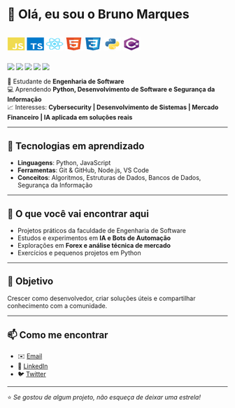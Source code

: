 # 👋 Olá, eu sou o Bruno Marques  

<div style="display: inline_block"><br>
  <img align="center" alt="Bruno-Js" height="30" width="40" src="https://raw.githubusercontent.com/devicons/devicon/master/icons/javascript/javascript-plain.svg">
  <img align="center" alt="Bruno-Ts" height="30" width="40" src="https://raw.githubusercontent.com/devicons/devicon/master/icons/typescript/typescript-plain.svg">
  <img align="center" alt="Bruno-React" height="30" width="40" src="https://raw.githubusercontent.com/devicons/devicon/master/icons/react/react-original.svg">
  <img align="center" alt="Bruno-HTML" height="30" width="40" src="https://raw.githubusercontent.com/devicons/devicon/master/icons/html5/html5-original.svg">
  <img align="center" alt="Bruno-CSS" height="30" width="40" src="https://raw.githubusercontent.com/devicons/devicon/master/icons/css3/css3-original.svg">
  <img align="center" alt="Bruno-Python" height="30" width="40" src="https://raw.githubusercontent.com/devicons/devicon/master/icons/python/python-original.svg">
  <img align="center" alt="Bruno-Csharp" height="30" width="40" src="https://raw.githubusercontent.com/devicons/devicon/master/icons/csharp/csharp-original.svg">
</div>
  
  ##
 
<div> 
  <a href="https://instagram.com/brunnoms" target="_blank"><img src="https://img.shields.io/badge/-Instagram-%23E4405F?style=for-the-badge&logo=instagram&logoColor=white" target="_blank"></a>
 	<a href="https://www.twitch.tv/" target="_blank"><img src="https://img.shields.io/badge/Twitch-9146FF?style=for-the-badge&logo=twitch&logoColor=white" target="_blank"></a>
 <a href="https://discord.gg" target="_blank"><img src="https://img.shields.io/badge/Discord-7289DA?style=for-the-badge&logo=discord&logoColor=white" target="_blank"></a> 
  <a href = "mailto:brunomsantos71@gmail.com"><img src="https://img.shields.io/badge/-Gmail-%23333?style=for-the-badge&logo=gmail&logoColor=white" target="_blank"></a>
  <a href="https://www.linkedin.com/in/bruno-marques-703b26331?" target="_blank"><img src="https://img.shields.io/badge/-LinkedIn-%230077B5?style=for-the-badge&logo=linkedin&logoColor=white" target="_blank"></a> 
  
</div>

🎯 Estudante de **Engenharia de Software**  
💻 Aprendendo **Python, Desenvolvimento de Software e Segurança da Informação**  
📈 Interesses: **Cybersecurity | Desenvolvimento de Sistemas | Mercado Financeiro | IA aplicada em soluções reais**  

---

## 🚀 Tecnologias em aprendizado
- **Linguagens**: Python, JavaScript  
- **Ferramentas**: Git & GitHub, Node.js, VS Code  
- **Conceitos**: Algoritmos, Estruturas de Dados, Bancos de Dados, Segurança da Informação  

---

## 📌 O que você vai encontrar aqui
- Projetos práticos da faculdade de Engenharia de Software  
- Estudos e experimentos em **IA e Bots de Automação**  
- Explorações em **Forex e análise técnica de mercado**  
- Exercícios e pequenos projetos em Python  

---

## 🌱 Objetivo
Crescer como desenvolvedor, criar soluções úteis e compartilhar conhecimento com a comunidade.  

---

## 📫 Como me encontrar
- ✉️ [Email](brunomsantos71@gmail.com)  
- 💼 [LinkedIn](https://www.linkedin.com/in/bruno-marques-703b26331?)  
- 🐦 [Twitter](https://twitter.com/seu-perfil)  

---

⭐ *Se gostou de algum projeto, não esqueça de deixar uma estrela!*  
